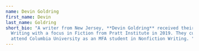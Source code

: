 ```yaml
---
name: Devin Goldring
first_name: Devin
last_name: Goldring
short_bio: "A writer from New Jersey, **Devin Goldring** received their BFA in
  Writing with a focus in Fiction from Pratt Institute in 2019. They currently
  attend Columbia University as an MFA student in Nonfiction Writing. "
---
```

